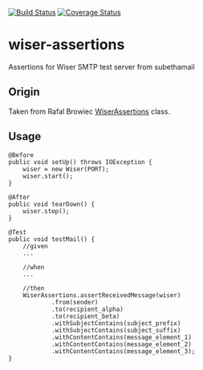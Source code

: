 [![Build Status](https://travis-ci.org/kemitix/wiser-assertions.svg?branch=develop)](https://travis-ci.org/kemitix/wiser-assertions)
[![Coverage Status](https://coveralls.io/repos/github/kemitix/wiser-assertions/badge.svg?branch=develop)](https://coveralls.io/github/kemitix/wiser-assertions?branch=develop)

# wiser-assertions
Assertions for Wiser SMTP test server from subethamail

## Origin

Taken from Rafal Browiec [WiserAssertions] class.

## Usage

    @Before
    public void setUp() throws IOException {
        wiser = new Wiser(PORT);
        wiser.start();
    }

    @After
    public void tearDown() {
        wiser.stop();
    }

    @Test
    public void testMail() {
        //given
        ...

        //when
        ...

        //then
        WiserAssertions.assertReceivedMessage(wiser)
                .from(sender)
                .to(recipient_alpha)
                .to(recipient_beta)
                .withSubjectContains(subject_prefix)
                .withSubjectContains(subject_suffix)
                .withContentContains(message_element_1)
                .withContentContains(message_element_2)
                .withContentContains(message_element_3);
    }

[WiserAssertions]:http://blog.codeleak.pl/2014/09/testing-mail-code-in-spring-boot.html

